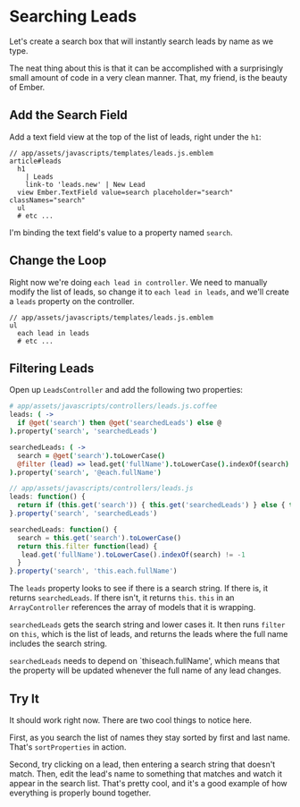 # Searching Leads

Let's create a search box that will instantly search leads by name as we type.

The neat thing about this is that it can be accomplished with a surprisingly small amount of code in a very clean manner. That, my friend, is the beauty of Ember.

## Add the Search Field

Add a text field view at the top of the list of leads, right under the `h1`:

```
// app/assets/javascripts/templates/leads.js.emblem
article#leads
  h1
    | Leads
    link-to 'leads.new' | New Lead
  view Ember.TextField value=search placeholder="search" classNames="search"
  ul
  # etc ...
```

I'm binding the text field's value to a property named `search`.

## Change the Loop

Right now we're doing `each lead in controller`. We need to manually modify the list of leads, so change it to `each lead in leads`, and we'll create a `leads` property on the controller.

```
// app/assets/javascripts/templates/leads.js.emblem
ul
  each lead in leads
  # etc ...
```

## Filtering Leads

Open up `LeadsController` and add the following two properties:

```coffee
# app/assets/javascripts/controllers/leads.js.coffee
leads: ( ->
  if @get('search') then @get('searchedLeads') else @
).property('search', 'searchedLeads')

searchedLeads: ( ->
  search = @get('search').toLowerCase()
  @filter (lead) => lead.get('fullName').toLowerCase().indexOf(search) != -1
).property('search', '@each.fullName')
```
```javascript
// app/assets/javascripts/controllers/leads.js
leads: function() {
  return if (this.get('search')) { this.get('searchedLeads') } else { this }
}.property('search', 'searchedLeads')

searchedLeads: function() {
  search = this.get('search').toLowerCase()
  return this.filter function(lead) {
   lead.get('fullName').toLowerCase().indexOf(search) != -1
  }
}.property('search', 'this.each.fullName')
```

The `leads` property looks to see if there is a search string. If there is, it returns `searchedLeads`. If there isn't, it returns `this`. `this` in an `ArrayController` references the array of models that it is wrapping.

`searchedLeads` gets the search string and lower cases it. It then runs `filter` on `this`, which is the list of leads, and returns the leads where the full name includes the search string.

`searchedLeads` needs to depend on `thiseach.fullName', which means that the property will be updated whenever the full name of any lead changes.

## Try It

It should work right now. There are two cool things to notice here.

First, as you search the list of names they stay sorted by first and last name. That's `sortProperties` in action.

Second, try clicking on a lead, then entering a search string that doesn't match. Then, edit the lead's name to something that matches and watch it appear in the search list. That's pretty cool, and it's a good example of how everything is properly bound together.
